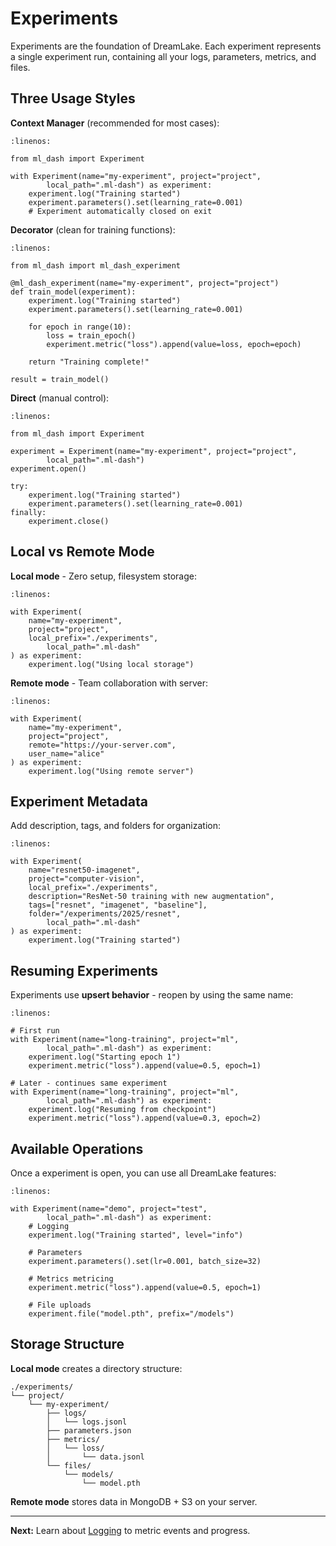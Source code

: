 # Experiments

Experiments are the foundation of DreamLake. Each experiment represents a single experiment run, containing all your logs, parameters, metrics, and files.

## Three Usage Styles

**Context Manager** (recommended for most cases):

```{code-block} python
:linenos:

from ml_dash import Experiment

with Experiment(name="my-experiment", project="project",
        local_path=".ml-dash") as experiment:
    experiment.log("Training started")
    experiment.parameters().set(learning_rate=0.001)
    # Experiment automatically closed on exit
```

**Decorator** (clean for training functions):

```{code-block} python
:linenos:

from ml_dash import ml_dash_experiment

@ml_dash_experiment(name="my-experiment", project="project")
def train_model(experiment):
    experiment.log("Training started")
    experiment.parameters().set(learning_rate=0.001)

    for epoch in range(10):
        loss = train_epoch()
        experiment.metric("loss").append(value=loss, epoch=epoch)

    return "Training complete!"

result = train_model()
```

**Direct** (manual control):

```{code-block} python
:linenos:

from ml_dash import Experiment

experiment = Experiment(name="my-experiment", project="project",
        local_path=".ml-dash")
experiment.open()

try:
    experiment.log("Training started")
    experiment.parameters().set(learning_rate=0.001)
finally:
    experiment.close()
```

## Local vs Remote Mode

**Local mode** - Zero setup, filesystem storage:

```{code-block} python
:linenos:

with Experiment(
    name="my-experiment",
    project="project",
    local_prefix="./experiments",
        local_path=".ml-dash"
) as experiment:
    experiment.log("Using local storage")
```

**Remote mode** - Team collaboration with server:

```{code-block} python
:linenos:

with Experiment(
    name="my-experiment",
    project="project",
    remote="https://your-server.com",
    user_name="alice"
) as experiment:
    experiment.log("Using remote server")
```

## Experiment Metadata

Add description, tags, and folders for organization:

```{code-block} python
:linenos:

with Experiment(
    name="resnet50-imagenet",
    project="computer-vision",
    local_prefix="./experiments",
    description="ResNet-50 training with new augmentation",
    tags=["resnet", "imagenet", "baseline"],
    folder="/experiments/2025/resnet",
        local_path=".ml-dash"
) as experiment:
    experiment.log("Training started")
```

## Resuming Experiments

Experiments use **upsert behavior** - reopen by using the same name:

```{code-block} python
:linenos:

# First run
with Experiment(name="long-training", project="ml",
        local_path=".ml-dash") as experiment:
    experiment.log("Starting epoch 1")
    experiment.metric("loss").append(value=0.5, epoch=1)

# Later - continues same experiment
with Experiment(name="long-training", project="ml",
        local_path=".ml-dash") as experiment:
    experiment.log("Resuming from checkpoint")
    experiment.metric("loss").append(value=0.3, epoch=2)
```

## Available Operations

Once a experiment is open, you can use all DreamLake features:

```{code-block} python
:linenos:

with Experiment(name="demo", project="test",
        local_path=".ml-dash") as experiment:
    # Logging
    experiment.log("Training started", level="info")

    # Parameters
    experiment.parameters().set(lr=0.001, batch_size=32)

    # Metrics metricing
    experiment.metric("loss").append(value=0.5, epoch=1)

    # File uploads
    experiment.file("model.pth", prefix="/models")
```

## Storage Structure

**Local mode** creates a directory structure:

```
./experiments/
└── project/
    └── my-experiment/
        ├── logs/
        │   └── logs.jsonl
        ├── parameters.json
        ├── metrics/
        │   └── loss/
        │       └── data.jsonl
        └── files/
            └── models/
                └── model.pth
```

**Remote mode** stores data in MongoDB + S3 on your server.

---

**Next:** Learn about [Logging](logging.md) to metric events and progress.
